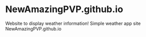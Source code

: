 # NewAmazingPVP.github.io
Website to display weather information!
Simple weather app site 
NewAmazingPVP.github.io
